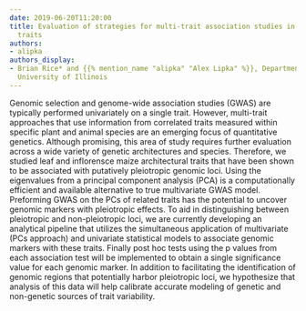 ```yaml
---
date: 2019-06-20T11:20:00
title: Evaluation of strategies for multi-trait association studies in maize architectural
  traits
authors:
- alipka
authors_display:
- Brian Rice* and {{% mention_name "alipka" "Alex Lipka" %}}, Department of Crop Sciences,
  University of Illinois
---
```

Genomic selection and genome-wide association studies (GWAS) are typically performed univariately on a single trait. However, multi-trait approaches that use information from correlated traits measured within specific plant and animal species are an emerging focus of quantitative genetics. Although promising, this area of study requires further evaluation across a wide variety of genetic architectures and species. Therefore, we studied leaf and inflorensce maize architectural traits that have been shown to be associated with putatively pleiotropic genomic loci. Using the eigenvalues from a principal component analysis (PCA) is a computationally efficient and available alternative to true multivariate GWAS model. Preforming GWAS on the PCs of related traits has the potential to uncover genomic markers with pleiotropic effects. To aid in distinguishing between pleiotropic and non-pleiotropic loci, we are currently developing an analytical pipeline that utilizes the simultaneous application of multivariate (PCs approach) and univariate statistical models to associate genomic markers with these traits. Finally post hoc tests using the p values from each association test will be implemented to obtain a single significance value for each genomic marker. In addition to facilitating the identification of genomic regions that potentially harbor pleiotropic loci, we hypothesize that analysis of this data will help calibrate accurate modeling of genetic and non-genetic sources of trait variability.
